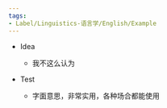 ```yaml
---
tags:
- Label/Linguistics-语言学/English/Example
---
```


- Idea
    - 我不这么认为

- Test
    - 字面意思，非常实用，各种场合都能使用
